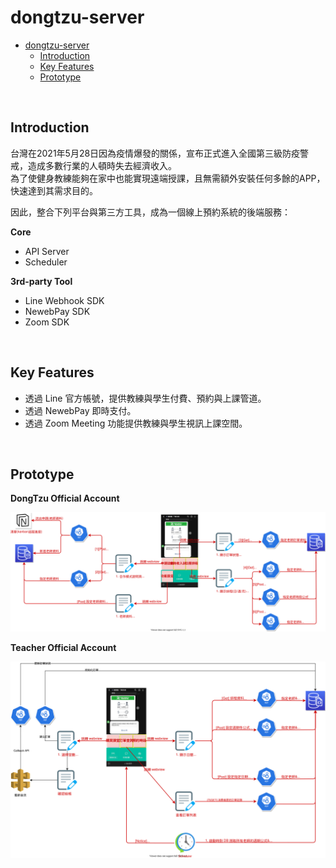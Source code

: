 # dongtzu-server

- [dongtzu-server](#dongtzu-server)
  - [Introduction](#introduction)
  - [Key Features](#key-features)
  - [Prototype](#prototype)

<br>

## Introduction

台灣在2021年5月28日因為疫情爆發的關係，宣布正式進入全國第三級防疫警戒，造成多數行業的人頓時失去經濟收入。  
為了使健身教練能夠在家中也能實現遠端授課，且無需額外安裝任何多餘的APP，快速達到其需求目的。

因此，整合下列平台與第三方工具，成為一個線上預約系統的後端服務：

**Core**

- API Server
- Scheduler

**3rd-party Tool**

- Line Webhook SDK
- NewebPay SDK
- Zoom SDK

<br>

## Key Features

- 透過 Line 官方帳號，提供教練與學生付費、預約與上課管道。
- 透過 NewebPay 即時支付。
- 透過 Zoom Meeting 功能提供教練與學生視訊上課空間。

<br>

## Prototype

**DongTzu Official Account**

![DongTzu](./doc/img/DongTzu_OfficialAccount.svg)

**Teacher Official Account**

![Teacher](./doc/img/Teacher_OfficialAccount.svg)